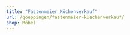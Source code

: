 ```yaml
---
title: "Fastenmeier Küchenverkauf"
url: /goeppingen/fastenmeier-kuechenverkauf/
shop: Möbel
---
```

